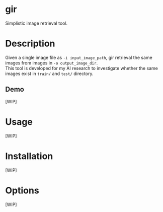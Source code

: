 # gir
Simplistic image retrieval tool.

# Description
Given a single image file as `-i input_image_path`, gir retrieval the same images from images in `-o output_image_dir`.  
This tool is developed for my AI research to investigate whether the same images exist in `train/` and `test/` directory.

## Demo
[WIP]

# Usage
[WIP]

# Installation
[WIP]

# Options
[WIP]
